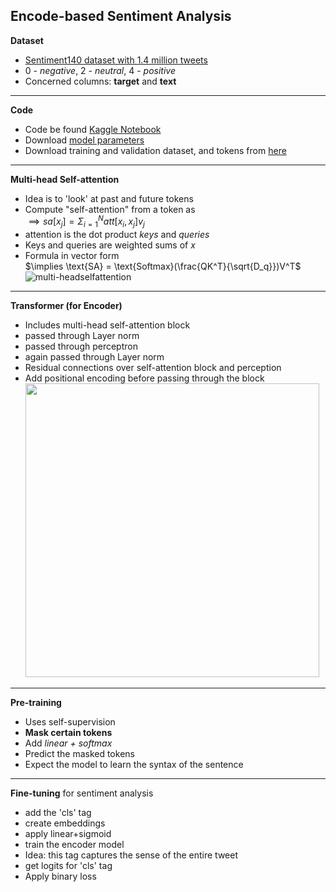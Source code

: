 ## Encode-based Sentiment Analysis
**Dataset**
* [Sentiment140 dataset with 1.4 million tweets](https://www.kaggle.com/datasets/kazanova/sentiment140/data)
* 0 - *negative*, 2 - *neutral*, 4 - *positive*
* Concerned columns: **target** and **text**
---
**Code**
* Code be found [Kaggle Notebook](https://www.kaggle.com/code/kartikeysharmaah/1rt720-notebook-2)
* Download [model parameters](https://www.kaggle.com/models/kartikeysharmaah/bert-encoder-model)
* Download training and validation dataset, and tokens from [here](https://www.kaggle.com/datasets/kartikeysharmaah/twitter-text-dataset)
---
**Multi-head Self-attention**
* Idea is to 'look' at past and future tokens
* Compute "self-attention" from a token as   
  $\implies sa[x_j] = \Sigma_{i=1}^{N}att[x_i,x_j]v_j$
* attention is the dot product *keys* and *queries*
* Keys and queries are weighted sums of $x$
* Formula in vector form   
  $\implies \text{SA} = \text{Softmax}(\frac{QK^T}{\sqrt{D_q}})V^T$   
![multi-headselfattention](https://miro.medium.com/max/469/1*GsLQLch51d7excmuAi4UzQ.png)
---
**Transformer (for Encoder)**
* Includes multi-head self-attention block
* passed through Layer norm
* passed through perceptron
* again passed through Layer norm
* Residual connections over self-attention block and perception
* Add positional encoding before passing through the block   
  <img src="https://heidloff.net/assets/img/2023/02/transformers.png" width="470px"/>
---
**Pre-training**
* Uses self-supervision
* **Mask certain tokens**
* Add *linear + softmax*
* Predict the masked tokens
* Expect the model to learn the syntax of the sentence
---
**Fine-tuning** for sentiment analysis
* add the 'cls' tag
* create embeddings
* apply linear+sigmoid
* train the encoder model
* Idea: this tag captures the sense of the entire tweet
* get logits for 'cls' tag
* Apply binary loss
